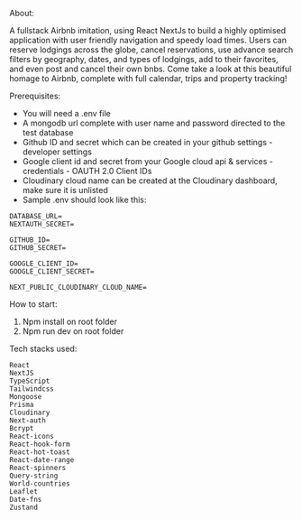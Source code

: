About:

A fullstack Airbnb imitation, using React NextJs to build a highly optimised application with user friendly navigation and speedy load times. Users can reserve lodgings across the globe, cancel reservations, use advance search filters by geography, dates, and types of lodgings, add to their favorites, and even post and cancel their own bnbs. Come take a look at this beautiful homage to Airbnb, complete with full calendar, trips and property tracking!

Prerequisites:
* You will need a .env file
* A mongodb url complete with user name and password directed to the test database
* Github ID and secret which can be created in your github settings - developer settings
* Google client id and secret from your Google cloud api & services - credentials - OAUTH 2.0 Client IDs
* Cloudinary cloud name can be created at the Cloudinary dashboard, make sure it is unlisted
* Sample .env should look like this:
```
DATABASE_URL=
NEXTAUTH_SECRET=

GITHUB_ID=
GITHUB_SECRET=

GOOGLE_CLIENT_ID=
GOOGLE_CLIENT_SECRET=

NEXT_PUBLIC_CLOUDINARY_CLOUD_NAME=
```

How to start:
1. Npm install on root folder
2. Npm run dev on root folder

Tech stacks used:

    React
    NextJS
    TypeScript
    Tailwindcss
    Mongoose
    Prisma
    Cloudinary
    Next-auth
    Bcrypt
    React-icons
    React-hook-form
    React-hot-toast
    React-date-range
    React-spinners
    Query-string
    World-countries
    Leaflet
    Date-fns
    Zustand

